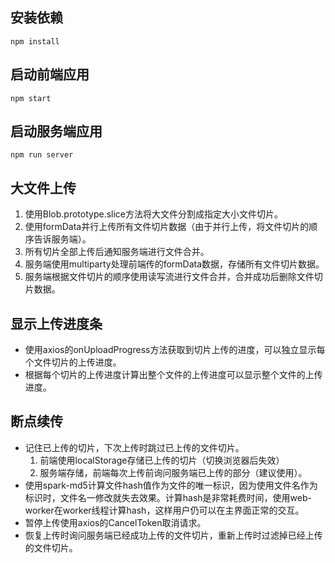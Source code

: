 ## 安装依赖
```
npm install
```
## 启动前端应用
```
npm start
```
## 启动服务端应用
```
npm run server
```
## 大文件上传
1. 使用Blob.prototype.slice方法将大文件分割成指定大小文件切片。
2. 使用formData并行上传所有文件切片数据（由于并行上传，将文件切片的顺序告诉服务端）。
3. 所有切片全部上传后通知服务端进行文件合并。
4. 服务端使用multiparty处理前端传的formData数据，存储所有文件切片数据。
5. 服务端根据文件切片的顺序使用读写流进行文件合并，合并成功后删除文件切片数据。
## 显示上传进度条
- 使用axios的onUploadProgress方法获取到切片上传的进度，可以独立显示每个文件切片的上传进度。
- 根据每个切片的上传进度计算出整个文件的上传进度可以显示整个文件的上传进度。
## 断点续传
- 记住已上传的切片，下次上传时跳过已上传的文件切片。
  1. 前端使用localStorage存储已上传的切片（切换浏览器后失效）
  2. 服务端存储，前端每次上传前询问服务端已上传的部分（建议使用）。
- 使用spark-md5计算文件hash值作为文件的唯一标识，因为使用文件名作为标识时，文件名一修改就失去效果。计算hash是非常耗费时间，使用web-worker在worker线程计算hash，这样用户仍可以在主界面正常的交互。
- 暂停上传使用axios的CancelToken取消请求。
- 恢复上传时询问服务端已经成功上传的文件切片，重新上传时过滤掉已经上传的文件切片。

